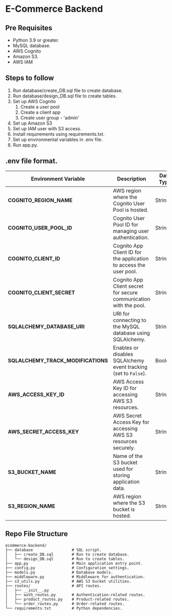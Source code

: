 # E-Commerce Backend
## Pre Requisites 
- Python 3.9  or greater.
- MySQL database.
- AWS Cognito
- Amazon S3.
- AWS IAM 

## Steps to follow
1. Run database/create_DB.sql file to create database.
2. Run database/design_DB.sql file to create tables.
3. Set up AWS Cognito
   1. Create a user pool
   2. Create a client app
   3. Create user group - 'admin'
4. Set up Amazon S3
5. Set up IAM user with S3 access.
6. Install requirements using requirements.txt.
7. Set up environmental variables in .env file.
8. Run app.py.

## .env file format.
| **Environment Variable**        | **Description**                                                    | **Data Type** | **Example**                                                             |
|----------------------------------|--------------------------------------------------------------------|---------------|-------------------------------------------------------------------------|
| **COGNITO_REGION_NAME**          | AWS region where the Cognito User Pool is hosted.                  | String        | `ap-southeast-1`                                                        |
| **COGNITO_USER_POOL_ID**         | Cognito User Pool ID for managing user authentication.             | String        | `ap-southeast-1_abcd`                                                   |
| **COGNITO_CLIENT_ID**            | Cognito App Client ID for the application to access the user pool. | String        | `abc123`                                                                |
| **COGNITO_CLIENT_SECRET**        | Cognito App Client secret for secure communication with the pool.  | String        | `abc123`                                                                |
| **SQLALCHEMY_DATABASE_URI**      | URI for connecting to the MySQL database using SQLAlchemy.         | String        | `mysql+pymysql://ecommerce_user:secure_password@localhost/ecommerce_db` |
| **SQLALCHEMY_TRACK_MODIFICATIONS** | Enables or disables SQLAlchemy event tracking (set to `False`).    | Boolean       | `False`                                                                 |
| **AWS_ACCESS_KEY_ID**            | AWS Access Key ID for accessing AWS S3 resources.                  | String        | `abc123`                                                                |
| **AWS_SECRET_ACCESS_KEY**        | AWS Secret Access Key for accessing AWS S3 resources securely.     | String        | `abc123`                                                                |
| **S3_BUCKET_NAME**               | Name of the S3 bucket used for storing application data.           | String        | `ecommerce-backend-abc`                                                 |
| **S3_REGION_NAME**               | AWS region where the S3 bucket is hosted.                          | String        | `ap-southeast-1`                                                        |

## Repo File Structure 
```
ecommerce-backend/
├── database                 # SQL script.
│   ├── create_DB.sql        # Run to create database.
│   └── design_DB.sql        # Run to create tables.
├── app.py                   # Main application entry point.
├── config.py                # Configuration settings.
├── models.py                # Database models.
├── middleware.py            # Middleware for authentication.
├── s3_utils.py              # AWS S3 bucket utilities.
├── routes/                  # API routes.
│   ├── __init__.py
│   ├── auth_routes.py       # Authentication-related routes.
│   ├── product_routes.py    # Product-related routes.
│   └── order_routes.py      # Order-related routes.
└── requirements.txt         # Python dependencies.
```
